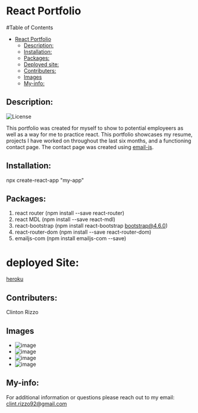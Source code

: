 # React Portfolio
    
#Table of Contents
    
- [React Portfolio](#react-portfolio)
  - [Description:](#description)
  - [Installation:](#installation)
  - [Packages:](#packages)
  - [Deployed site:](#deployed-site)
  - [Contributers:](#contributers)
  - [Images](#videos)
  - [My-info:](#my-info)
    
## Description:
![License](https://img.shields.io/badge/License--red "License Badge")

This portfolio was created for myself to show to potential employeers as well as a way for me to practice react. This portfolio showcases
my resume, projects I have worked on throughout the last six months, and a functioning contact page. The contact page was created using [email-js](https://www.emailjs.com/docs/examples/reactjs/). 


## Installation:
npx create-react-app "my-app"

## Packages:
1. react router (npm install --save react-router)
2. react MDL (npm install --save react-mdl)
3. react-bootstrap (npm install react-bootstrap bootstrap@4.6.0)
4. react-router-dom (npm install --save react-router-dom)
5. emailjs-com (npm install emailjs-com --save)

# deployed Site:
[heroku](https://clintrizzoportfolio.herokuapp.com/)
    
## Contributers:
Clinton Rizzo
    
## Images
- ![image](images/ReadMe/landing.jpg)
- ![image](images/ReadMe/resume.jpg)
- ![image](images/ReadMe/projects.jpg)
- ![image](images/ReadMe/contact.jpg)

## My-info:

For additional information or questions please reach out to my email: clint.rizzo92@gmail.com
